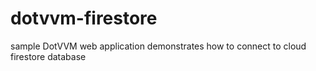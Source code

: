 # dotvvm-firestore
sample DotVVM web application demonstrates how to connect to cloud firestore database
